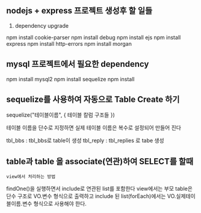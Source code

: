 ## nodejs + express 프로젝트 생성후 할 일들

1. dependency upgrade

npm install cookie-parser
npm install debug
npm install ejs
npm install express
npm install http-errors
npm install morgan

## mysql 프로젝트에서 필요한 dependency

npm install mysql2
npm install sequelize
npm install

## sequelize를 사용하여 자동으로 Table Create 하기

sequelize("테이블이름", { 테이블 칼럼 구조들 })

테이블 이름을 단수로 지정하면 실제 테이블 이름은 복수로 설정되어 만들어 진다

tbl_bbs : tbl_bbs로 table이 생성
tbl_reply : tbl_replies 로 tabe 생성

## table과 table 을 associate(연관)하여 SELECT를 할때

    view에서 처리하는 방법

findOne()을 실행하면서 include로 연관된 list를 포함한다
view에서는 부모 table은 단수 구조로 VO.변수 형식으로 출력하고
include 된 list(forEach)에서는 VO.실제테이블이름.변수 형식으로 사용해야 한다.
